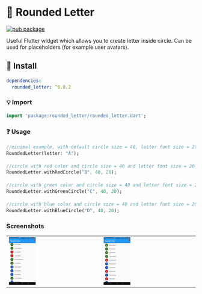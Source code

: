 # :star2: Rounded Letter

[![pub package](https://img.shields.io/pub/v/rounded_letter.svg)](https://pub.dartlang.org/packages/rounded_letter)

Useful Flutter widget which allows you to create letter inside circle. Can be used for placeholders (for example user avatars).

## :electric_plug: Install

```yaml
dependencies:
  rounded_letter: ^0.0.2
```

### :bulb: Import

```dart
import 'package:rounded_letter/rounded_letter.dart';
```

### :question: Usage

```dart
//minimal example, with default circle size = 40, letter font size = 20 and blue color
RoundedLetter(letter: "A");

//circle with red color and circle size = 40 and letter font size = 20
RoundedLetter.withRedCircle("B", 40, 20);

//circle with green color and circle size = 40 and letter font size = 20
RoundedLetter.withGreenCircle("C", 40, 20);

//circle with blue color and circle size = 40 and letter font size = 20
RoundedLetter.withBlueCircle("D", 40, 20);
```

### Screenshots

<table>
  <tr>
    <td>
  <img width="30%" height="30%" src="https://github.com/jhomlala/roundedletter/blob/master/screenshots/screenshot1.png">
    </td>
    <td>
       <img width="30%" height="30%" src="https://github.com/jhomlala/roundedletter/blob/master/screenshots/screenshot2.png">
    </td>
  </tr>
  
</table>
